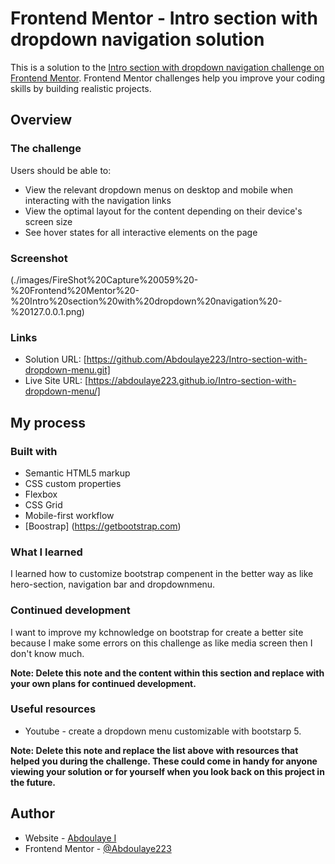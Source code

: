 # Frontend Mentor - Intro section with dropdown navigation solution

This is a solution to the [Intro section with dropdown navigation challenge on Frontend Mentor](https://www.frontendmentor.io/challenges/intro-section-with-dropdown-navigation-ryaPetHE5). Frontend Mentor challenges help you improve your coding skills by building realistic projects. 

## Overview

### The challenge

Users should be able to:

- View the relevant dropdown menus on desktop and mobile when interacting with the navigation links
- View the optimal layout for the content depending on their device's screen size
- See hover states for all interactive elements on the page

### Screenshot

(./images/FireShot%20Capture%20059%20-%20Frontend%20Mentor%20-%20Intro%20section%20with%20dropdown%20navigation%20-%20127.0.0.1.png)

### Links

- Solution URL: [https://github.com/Abdoulaye223/Intro-section-with-dropdown-menu.git]
- Live Site URL: [https://abdoulaye223.github.io/Intro-section-with-dropdown-menu/]

## My process

### Built with

- Semantic HTML5 markup
- CSS custom properties
- Flexbox
- CSS Grid
- Mobile-first workflow
- [Boostrap] (https://getbootstrap.com)

### What I learned

I learned how to customize bootstrap compenent in the better way as like hero-section, navigation bar and dropdownmenu.

### Continued development

I want to improve my kchnowledge on bootstrap for create a better site because I make some errors on this challenge as like media screen then I don't know much.

**Note: Delete this note and the content within this section and replace with your own plans for continued development.**

### Useful resources

- Youtube - create a dropdown menu customizable with bootstarp 5.

**Note: Delete this note and replace the list above with resources that helped you during the challenge. These could come in handy for anyone viewing your solution or for yourself when you look back on this project in the future.**

## Author

- Website - [Abdoulaye I](https://www.your-site.com)
- Frontend Mentor - [@Abdoulaye223](https://www.frontendmentor.io/profile/yourusername)

